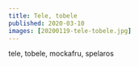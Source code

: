 ```yaml
---
title: Tele, tobele
published: 2020-03-10
images: [20200119-tele-tobele.jpg]
---
```


tele, tobele, mockafru, spelaros
